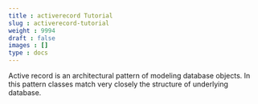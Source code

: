 ```yaml
---
title : activerecord Tutorial
slug : activerecord-tutorial
weight : 9994
draft : false
images : []
type : docs
---
```


Active record is an architectural pattern of modeling database objects. In this pattern classes match very closely the structure of underlying database.

